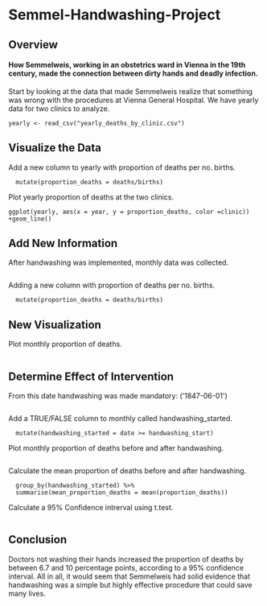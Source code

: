# Semmel-Handwashing-Project

## Overview

#### How Semmelweis, working in an obstetrics ward in Vienna in the 19th century, made the connection between dirty hands and deadly infection.

Start by looking at the data that made Semmelweis realize that something 
 was wrong with the procedures at Vienna General Hospital. We have yearly data for 
 two clinics to analyze. 
 
```library(tidyverse)
yearly <- read_csv("yearly_deaths_by_clinic.csv")
```

## Visualize the Data

Add a new column to yearly with proportion of deaths per no. births.

```yearly <- yearly %>%
  mutate(proportion_deaths = deaths/births)
```

Plot yearly proportion of deaths at the two clinics.

```options(repr.plot.width=7, repr.plot.height=4)
ggplot(yearly, aes(x = year, y = proportion_deaths, color =clinic)) +geom_line()
```

## Add New Information

After handwashing was implemented, monthly data was collected. 

``` monthly <- read_csv("monthly_deaths.csv")
```
Adding a new column with proportion of deaths per no. births.

``` monthly <- monthly %>% 
  mutate(proportion_deaths = deaths/births)
```

## New Visualization

Plot monthly proportion of deaths.

```ggplot(monthly, aes(x = date, y = proportion_deaths)) +geom_line()
```

## Determine Effect of Intervention

From this date handwashing was made mandatory: ('1847-06-01')

```handwashing_start = as.Date('1847-06-01').
```

Add a TRUE/FALSE column to monthly called handwashing_started.

```monthly <- monthly %>%
  mutate(handwashing_started = date >= handwashing_start)
```

Plot monthly proportion of deaths before and after handwashing.

```ggplot(monthly, aes(x = date, y = proportion_deaths, color = handwashing_started)) +geom_line()
```


Calculate the mean proportion of deaths before and after handwashing.

```monthly_summary <- monthly %>% 
  group_by(handwashing_started) %>%
  summarise(mean_proportion_deaths = mean(proportion_deaths))
```

Calculate a 95% Confidence intrerval using t.test.

```test_result <- t.test(proportion_deaths ~ handwashing_started, data = monthly)
```

## Conclusion

Doctors not washing their hands increased the proportion of deaths by between 6.7 and 10 percentage points, according 
to a 95% confidence interval. All in all, it would seem that Semmelweis had solid evidence that handwashing was a simple
but highly effective procedure that could save many lives.
